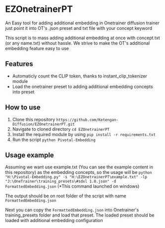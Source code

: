 # EZOnetrainerPT
An Easy tool for adding additional embedding in Onetrainer diffusion trainer just point it into OT's .json preset and txt file with your concept keyword

This script is to mass adding additional embedding at once with concept.txt (or any name.txt) without hassle. We strive to make the OT's additional embedding feature easy to use

## Features
- Automaticly count the CLIP token, thanks to instant_clip_tokenizer module
- Load the onetrainer preset to adding additional embedding concepts into preset

## How to use
1. Clone this repository `https://github.com/Ketengan-Diffusion/EZOnetrainerPT.git`
2. Navigate to cloned directory `cd EZOnetrainerPT`
3. Install the required module by using `pip install -r requirements.txt`
4. Run the script `python Pivotal-Embedding`

## Usage example
Assuming we want use example.txt (You can see the example content in this repository) as the embedding concepts, so the usage will be
`python "H:\Pivotal-Embedding.py" -s "H:\EZOnetrainerPT\example.txt" -lp "J:\OneTrainer\training_presets\#sdxl 1.0.json" -d FormattedEmbedding.json` (*This command launched on windows)

The output should be on root folder of the script with name `FormattedEmbedding.json`

Next you can copy the `FormattedEmbedding.json` into Onetrainer's training_presets folder and load that preset. The loaded preset should be loaded with additional embedding configuration
